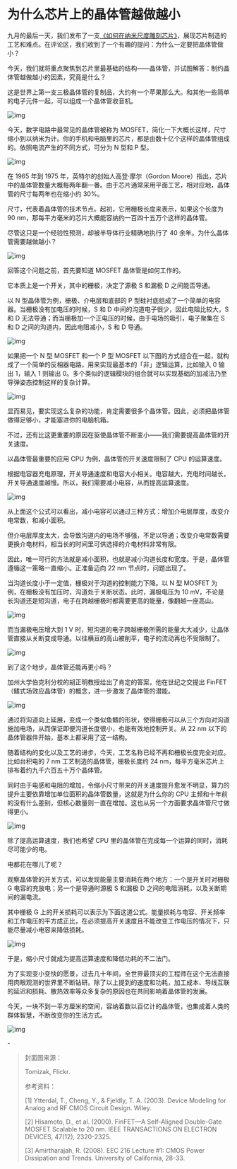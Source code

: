 # 为什么芯片上的晶体管越做越小

九月的最后一天，我们发布了一支[《如何在纳米尺度雕刻芯片》](http://mp.weixin.qq.com/s?__biz=MzA3NDM1MjUwNg==&mid=2247488778&idx=1&sn=885e6df615c3d9cce87ff6a6a4b5466c&chksm=9f00471fa877ce0962de299d6c5263bd8052a8126b99a1ddb980dc694c373a3afc4d35350846&scene=21#wechat_redirect)，展现芯片制造的工艺和难点。在评论区，我们收到了一个有趣的提问：为什么一定要把晶体管做小？

今天，我们就将重点聚焦到芯片里最基础的结构——晶体管，并试图解答：制约晶体管越做越小的因素，究竟是什么？

这是世界上第一支三极晶体管的复制品，大约有一个苹果那么大。和其他一些简单的电子元件一起，可以组成一个晶体管收音机。

![img](https://mmbiz.qpic.cn/mmbiz_gif/SlOqFKqEO4F89iaAISrNsQewhFq3eznMIicQ7o4BYcpp7lBMIKkzfafYkBwJhPAGHfXVY3jdHdm3OROFjS1EkCJw/640?wx_fmt=gif)

今天，数字电路中最常见的晶体管被称为 MOSFET，简化一下大概长这样，尺寸缩小到以纳米为计。你的手机和电脑里的芯片，都是由数十亿个这样的晶体管组成的。依照电流产生的不同方式，可分为 N 型和 P 型。

![img](https://mmbiz.qpic.cn/mmbiz_gif/SlOqFKqEO4F89iaAISrNsQewhFq3eznMIibVDtmuwicLEXEUiaOxu9SIYfxZNrv7BSicRCznBQB1LxKIEPD9lp6lGvQ/640?wx_fmt=gif)

在 1965 年到 1975 年，英特尔的创始人高登·摩尔（Gordon Moore）指出，芯片中的晶体管数量大概每两年翻一番。由于芯片通常采用平面工艺，相对应地，晶体管的尺寸每两年也在缩小约 30%。

尺寸，代表着晶体管的技术节点。起初，它用栅极长度来表示，如果这个长度为 90 nm，那每平方毫米的芯片大概能容纳约一百四十五万个这样的晶体管。

尽管这只是一个经验性预测，却被半导体行业精确地执行了 40 余年。为什么晶体管需要越做越小？

![img](https://mmbiz.qpic.cn/mmbiz_png/SlOqFKqEO4F89iaAISrNsQewhFq3eznMIApTAPsdzEbCCvRzXoepSbnD0Bk1myWjRkZpDErx5Hfe7UbzKalVicDg/640?wx_fmt=png)

回答这个问题之前，首先要知道 MOSFET 晶体管是如何工作的。

它本质上是一个开关，其中的栅极，决定了源极 S 和漏极 D 之间能否导通。

以 N 型晶体管为例，栅极、介电层和底部的 P 型硅衬底组成了一个简单的电容器。当栅极没有加电压的时候，S 和 D 中间的沟道电子很少，因此电阻比较大，S 和 D 无法导通；而当栅极加一个正电压的时候，由于电场的吸引，电子聚集在 S 和 D 之间的沟道内，因此电阻减小，S 和 D 导通。

![img](https://mmbiz.qpic.cn/mmbiz_gif/SlOqFKqEO4F89iaAISrNsQewhFq3eznMIiczH8HlsxZdfZ7Fv0IOAyKMRMt5cMicGHHsMOgBTNUh0vBjHLibjnhFEA/640?wx_fmt=gif)

如果把一个 N 型 MOSFET 和一个 P 型 MOSFET 以下图的方式组合在一起，就构成了一个简单的反相器电路，用来实现最基本的「非」逻辑运算，比如输入 0 输出 1，输入 1 则输出 0。多个类似的逻辑模块的组合就可以实现基础的加减法乃至导弹姿态控制这样的复杂计算。

![img](https://mmbiz.qpic.cn/mmbiz_png/SlOqFKqEO4F89iaAISrNsQewhFq3eznMIM8icfaURUyuxmZoHdbVG9Pia77xsO79TJBzu17gicxaQzxCicoAaYBCIicw/640?wx_fmt=png)

显而易见，要实现这么复杂的功能，肯定需要很多个晶体管。因此，必须把晶体管做得足够小，才能塞进你的电脑机箱。

不过，还有比这更重要的原因在驱使晶体管不断变小——我们需要提高晶体管的开关速度。

以晶体管最重要的应用 CPU 为例，晶体管的开关速度限制了 CPU 的运算速度。

根据电容器充电原理，开关导通速度和电容大小相关。电容越大，充电时间越长，开关导通速度越慢。所以，我们需要减小电容，从而提高运算速度。

![img](https://mmbiz.qpic.cn/mmbiz_png/SlOqFKqEO4F89iaAISrNsQewhFq3eznMI8EsOD6qyYSKbLwldRqY9NgUGYWFzIVdFXrJaiaZLianBibeeF9PcOgsrw/640?wx_fmt=png)

从上面这个公式可以看出，减小电容可以通过三种方式：增加介电层厚度，改变介电常数，和减小面积。

但介电层厚度太大，会导致沟道内的电场不够强，不足以导通；改变介电常数需要更换介电材料，相当长的时间里可供选择的介电材料非常有限。

因此，唯一可行的方法就是减小面积，也就是减小沟道长度和宽度。于是，晶体管遵循这一策略一直缩小。正准备迈向 22 nm 节点时，问题出现了。

当沟道长度小于一定值，栅极对于沟道的控制能力下降。以 N 型 MOSFET 为例，在栅极没有加压时，沟道处于关断状态。此时，漏极电压为 10 mV，不论是长沟道还是短沟道，电子在跨越栅极时都需要更高的能量，像翻越一座高山。

![img](https://mmbiz.qpic.cn/mmbiz_png/SlOqFKqEO4F89iaAISrNsQewhFq3eznMIKyZaPxaZhZv4vwFX82ibEXMibU2X4gDpdeAKJIShHQEO67349QibqWOHA/640?wx_fmt=png)

而当漏极电压增大到 1 V 时，短沟道的电子跨越栅极所需的能量大大减少，让晶体管直接从关断变成导通。以往横亘的高山被削平，电子的流动再也不受限制了。

![img](https://mmbiz.qpic.cn/mmbiz_png/SlOqFKqEO4F89iaAISrNsQewhFq3eznMI8KDbFs6Ceq3GF1blpsCBJZYoCwkiaVwfiaFiaHlyr3UBO9ibBfnEEpQ7Ag/640?wx_fmt=png)

到了这个地步，晶体管还能再更小吗？

加州大学伯克利分校的胡正明教授给出了肯定的答案，他在世纪之交提出 FinFET（鳍式场效应晶体管）的概念，进一步激发了晶体管的潜能。

![img](https://mmbiz.qpic.cn/mmbiz_png/SlOqFKqEO4F89iaAISrNsQewhFq3eznMIrXezRjkx0b9EguRHp27ibhkyLnU2TmLibsK1RRPAcP15hFJ2mMQQW3AQ/640?wx_fmt=png)

通过将沟道向上延展，变成一个类似鱼鳍的形状，使得栅极可以从三个方向对沟道施加电场，从而保证即便沟道长度很小，也能有效地控制开关。从 22 nm 以下的晶体管器件开始，基本上都采用了这一结构。

随着结构的变化以及工艺的进步，今天，工艺名称已经不再和栅极长度完全对应。比如台积电的 7 nm 工艺制造的晶体管，栅极长度约 24 nm，每平方毫米芯片上排布着约九千六百五十万个晶体管。

同时由于电感和电阻的增加，令缩小尺寸带来的开关速度提升愈发不明显，算力的提升主要依靠增加单位面积的晶体管数量，这就是为什么你的 CPU 主频和十年前的没有什么差别，但核心数量则一直在增加。这也从另一个方面要求晶体管尺寸做得更小。

![img](https://mmbiz.qpic.cn/mmbiz_png/SlOqFKqEO4F89iaAISrNsQewhFq3eznMINMTloAjwDzQNwk53NmgUxxCh6qE7Z4tIRgTa0UaITPkXZ6InzicYlvQ/640?wx_fmt=png)

除了提高运算速度，我们也希望 CPU 里的晶体管在完成每一个运算的同时，消耗尽可能少的电。

电都花在哪儿了呢？

观察晶体管的开关方式，可以发现能量主要消耗在两个地方：一个是开关时对栅极 G 电容的充放电；另一个是导通时源极 S 和漏极 D 之间的电阻消耗，以及关断期间的漏电流。

其中栅极 G 上的开关损耗可以表示为下面这道公式。能量损耗与电容、开关频率和工作电压的平方成正比，在必须提高开关速度且不能改变工作电压的情况下，只能尽量减小电容来降低损耗。

![img](https://mmbiz.qpic.cn/mmbiz_png/SlOqFKqEO4F89iaAISrNsQewhFq3eznMIvFUqC4M2K4fKErBb5auwKwXEV87eAYiaRGgwibgBg2L9iaqbgoz3qJG3A/640?wx_fmt=png)

于是，缩小尺寸就成为提高运算速度和降低功耗的不二法门。

为了实现变小变快的愿景，过去几十年间，全世界最顶尖的工程师在这个无法直接用肉眼观测的世界里不断钻研。除了以上提到的速度和功耗，加工成本、导线互联的延迟和损耗、散热效率等众多复杂的原因也在共同影响着晶体管的发展。

今天，一块不到一平方厘米的空间，容纳着数以百亿计的晶体管，也集成着人类的群体智慧，不断改变你的生活方式。

![img](https://mmbiz.qpic.cn/mmbiz_gif/SlOqFKqEO4F89iaAISrNsQewhFq3eznMILibO9b9MFzmaD60VMokjZcxj8AwrBUWqBxzwgpzXgIxsibph06HqHiatg/640?wx_fmt=gif)

\-

> 封面图来源：
>
> Tomizak, Flickr.
>
> 参考资料：
>
> [1] Ytterdal, T., Cheng, Y., & Fjeldly, T. A. (2003). Device Modeling for Analog and RF CMOS Circuit Design. Wiley.
>
> [2] Hisamoto, D., et al. (2000). FinFET—A Self-Aligned Double-Gate MOSFET Scalable to 20 nm. IEEE TRANSACTIONS ON ELECTRON DEVICES, 47(12), 2320-2325.
>
> [3] Amirtharajah, R. (2008). EEC 216 Lecture #1: CMOS Power Dissipation and Trends. University of California, 28-33.